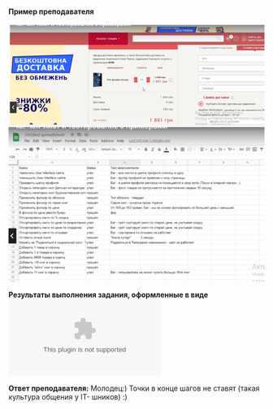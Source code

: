 ####  Пример преподавателя
![Сайт для тестирования](example_chek-list_сайт.png "Сайт для тестирования")
![Пример](example_chek-list.png "Пример")

**Результаты выполнения задания, оформленные в виде 
![чек-листа](Чек-лист.csv "чек-лист")**

**Ответ преподавателя:** Молодец:) Точки в конце шагов не ставят (такая культура общения у IT- шников) :)